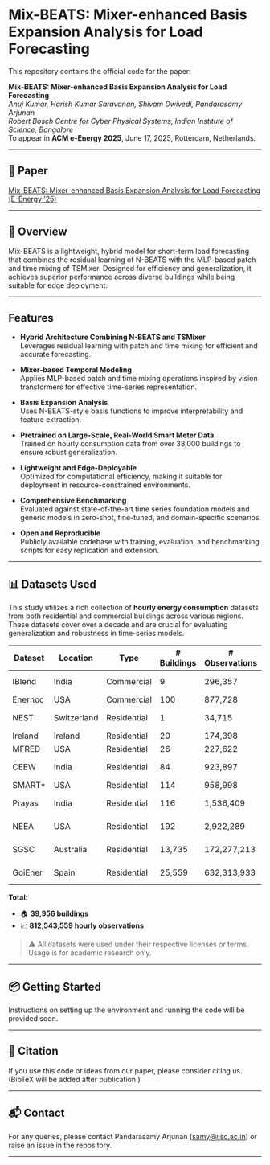 # Mix-BEATS: Mixer-enhanced Basis Expansion Analysis for Load Forecasting

This repository contains the official code for the paper:

**Mix-BEATS: Mixer-enhanced Basis Expansion Analysis for Load Forecasting**  
*Anuj Kumar, Harish Kumar Saravanan, Shivam Dwivedi, Pandarasamy Arjunan*  
*Robert Bosch Centre for Cyber Physical Systems, Indian Institute of Science, Bangalore*  
To appear in **ACM e-Energy 2025**, June 17, 2025, Rotterdam, Netherlands.

---
## 📄 Paper

[Mix-BEATS: Mixer-enhanced Basis Expansion Analysis for Load Forecasting (E-Energy ’25)](http://camps.aptaracorp.com/ACM_PMS/PMS/ACM/EENERGY25/49/65dd3077-2f5b-11f0-ada9-16bb50361d1f/OUT/eenergy25-49.html)

---

## 🧠 Overview

Mix-BEATS is a lightweight, hybrid model for short-term load forecasting that combines the residual learning of N-BEATS with the MLP-based patch and time mixing of TSMixer. Designed for efficiency and generalization, it achieves superior performance across diverse buildings while being suitable for edge deployment.

---

## Features

- **Hybrid Architecture Combining N-BEATS and TSMixer**  
  Leverages residual learning with patch and time mixing for efficient and accurate forecasting.

- **Mixer-based Temporal Modeling**  
  Applies MLP-based patch and time mixing operations inspired by vision transformers for effective time-series representation.

- **Basis Expansion Analysis**  
  Uses N-BEATS-style basis functions to improve interpretability and feature extraction.

- **Pretrained on Large-Scale, Real-World Smart Meter Data**  
  Trained on hourly consumption data from over 38,000 buildings to ensure robust generalization.

- **Lightweight and Edge-Deployable**  
  Optimized for computational efficiency, making it suitable for deployment in resource-constrained environments.

- **Comprehensive Benchmarking**  
  Evaluated against state-of-the-art time series foundation models and generic models in zero-shot, fine-tuned, and domain-specific scenarios.

- **Open and Reproducible**  
  Publicly available codebase with training, evaluation, and benchmarking scripts for easy replication and extension.

---

## 📊 Datasets Used

This study utilizes a rich collection of **hourly energy consumption** datasets from both residential and commercial buildings across various regions. These datasets cover over a decade and are crucial for evaluating generalization and robustness in time-series models.

| Dataset       | Location      | Type         | # Buildings | # Observations | Year Range  |
|---------------|---------------|--------------|-------------|----------------|-------------|
| IBlend        | India         | Commercial   | 9           | 296,357        | 2013–2017   |
| Enernoc       | USA           | Commercial   | 100         | 877,728        | 2012        |
| NEST          | Switzerland   | Residential  | 1           | 34,715         | 2019–2023   |
| Ireland       | Ireland       | Residential  | 20          | 174,398        | 2020        |
| MFRED         | USA           | Residential  | 26          | 227,622        | 2019        |
| CEEW          | India         | Residential  | 84          | 923,897        | 2019–2021   |
| SMART*        | USA           | Residential  | 114         | 958,998        | 2016        |
| Prayas        | India         | Residential  | 116         | 1,536,409      | 2018–2020   |
| NEEA          | USA           | Residential  | 192         | 2,922,289      | 2018–2020   |
| SGSC          | Australia     | Residential  | 13,735      | 172,277,213    | 2011–2014   |
| GoiEner       | Spain         | Residential  | 25,559      | 632,313,933    | 2014–2022   |

**Total:**  
- 🏠 **39,956 buildings**  
- 📈 **812,543,559 hourly observations**

> ⚠️ All datasets were used under their respective licenses or terms. Usage is for academic research only.




---

## 📦 Getting Started

Instructions on setting up the environment and running the code will be provided soon.

---

## 📣 Citation

If you use this code or ideas from our paper, please consider citing us. (BibTeX will be added after publication.)

---

## 📬 Contact

For any queries, please contact Pandarasamy Arjunan (samy@iisc.ac.in) or raise an issue in the repository.

---

